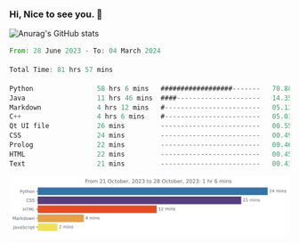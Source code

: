 ### Hi, Nice to see you. 👋

<!--
**EtherFin/EtherFin** is a ✨ _special_ ✨ repository because its `README.md` (this file) appears on your GitHub profile.

Here are some ideas to get you started:

- 🔭 I’m currently working on ...
- 🌱 I’m currently learning ...
- 👯 I’m looking to collaborate on ...
- 🤔 I’m looking for help with ...
- 💬 Ask me about ...
- 📫 How to reach me: ...
- 😄 Pronouns: ...
- ⚡ Fun fact: ...
-->


![Anurag's GitHub stats](https://github-readme-stats.vercel.app/api?username=EtherFin&bg_color=30,e96443,e97f43,e99943,e9b443,e9ce43,e9e843,d3e943,bee943,a9e943,94e943&title_color=fff&text_color=000&show_icons=true&icon_color=000)


<!--START_SECTION:waka-->

```rust
From: 28 June 2023 - To: 04 March 2024

Total Time: 81 hrs 57 mins

Python                58 hrs 6 mins   ##################-------   70.88 %
Java                  11 hrs 46 mins  ####---------------------   14.35 %
Markdown              4 hrs 12 mins   #------------------------   05.13 %
C++                   4 hrs 6 mins    #------------------------   05.01 %
Qt UI file            26 mins         -------------------------   00.55 %
CSS                   24 mins         -------------------------   00.49 %
Prolog                22 mins         -------------------------   00.46 %
HTML                  22 mins         -------------------------   00.45 %
Text                  21 mins         -------------------------   00.43 %
```

<!--END_SECTION:waka-->

<img
  src="https://github.com/EtherFin/EtherFin/blob/master/images/stat.svg"
  alt="Work Dashboard"
/>


